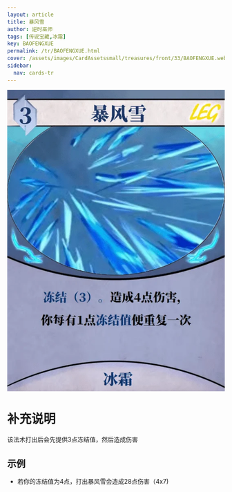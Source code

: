 ```yaml
---
layout: article
title: 暴风雪
author: 逆时巫师
tags: [传说宝藏,冰霜]
key: BAOFENGXUE
permalink: /tr/BAOFENGXUE.html
cover: /assets/images/CardAssetssmall/treasures/front/33/BAOFENGXUE.webp
sidebar:
  nav: cards-tr
---
```

![](/assets/images/CardAssets/treasures/front/33/BAOFENGXUE.webp)

# 补充说明

该法术打出后会先提供3点冻结值，然后造成伤害

## 示例

* 若你的冻结值为4点，打出暴风雪会造成28点伤害（4x7)
